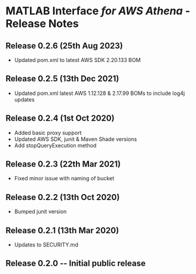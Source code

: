 # MATLAB Interface *for AWS Athena* - Release Notes

## Release 0.2.6 (25th Aug 2023)

* Updated pom.xml to latest AWS SDK 2.20.133 BOM

## Release 0.2.5 (13th Dec 2021)

* Updated pom.xml latest AWS 1.12.128 & 2.17.99 BOMs to include log4j updates

## Release 0.2.4 (1st Oct 2020)

* Added basic proxy support
* Updated AWS SDK, junit & Maven Shade versions
* Add stopQueryExecution method

## Release 0.2.3 (22th Mar 2021)

* Fixed minor issue with naming of bucket

## Release 0.2.2 (13th Oct 2020)

* Bumped junit version

## Release 0.2.1 (13th Mar 2020)

* Updates to SECURITY.md

## Release 0.2.0 -- Initial public release

[//]: #  (Copyright 2019-2023 The MathWorks, Inc.)
